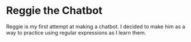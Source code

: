 # Reggie the Chatbot

Reggie is my first attempt at making a chatbot. I decided to make him as a way to practice using regular expressions as I learn them.
